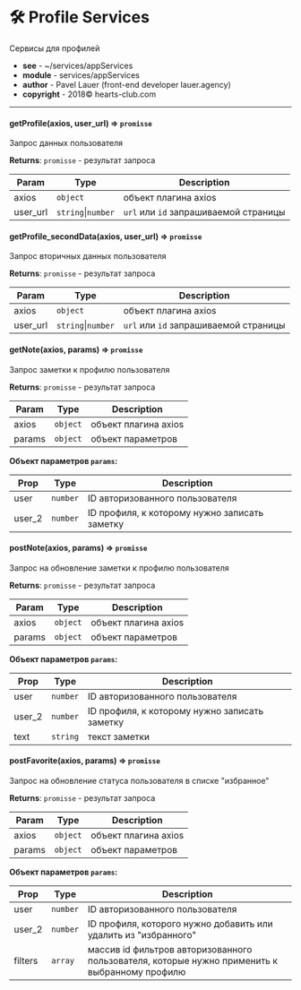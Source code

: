 # 🛠 Profile Services
Сервисы для профилей

- **see** - ~/services/appServices
- **module** - services/appServices
- **author** - Pavel Lauer (front-end developer lauer.agency) 
- **copyright** - 2018© hearts-club.com
***


#### getProfile(axios, user_url) ⇒ <code>promisse</code>
Запрос данных пользователя

**Returns**: <code>promisse</code> - результат запроса

| Param | Type | Description |
| --- | --- | --- |
| axios | <code>object</code> | объект плагина axios |
| user_url | <code>string</code>\|<code>number</code> | `url` или `id` запрашиваемой страницы |


#### getProfile_secondData(axios, user_url) ⇒ <code>promisse</code>
Запрос вторичных данных пользователя

**Returns**: <code>promisse</code> - результат запроса

| Param | Type | Description |
| --- | --- | --- |
| axios | <code>object</code> | объект плагина axios |
| user_url | <code>string</code>\|<code>number</code> | `url` или `id` запрашиваемой страницы |


#### getNote(axios, params) ⇒ <code>promisse</code>
Запрос заметки к профилю пользователя

**Returns**: <code>promisse</code> - результат запроса

| Param | Type | Description |
| --- | --- | --- |
| axios | <code>object</code> | объект плагина axios |
| params | <code>object</code> | объект параметров |

**Объект параметров `params`:**

| Prop | Type | Description |
| --- | --- | --- |
| user | <code>number</code> | ID авторизованного пользователя |
| user_2 | <code>number</code> | ID профиля, к которому нужно записать заметку |


#### postNote(axios, params) ⇒ <code>promisse</code>
Запрос на обновление заметки к профилю пользователя

**Returns**: <code>promisse</code> - результат запроса

| Param | Type | Description |
| --- | --- | --- |
| axios | <code>object</code> | объект плагина axios |
| params | <code>object</code> | объект параметров |

**Объект параметров `params`:**

| Prop | Type | Description |
| --- | --- | --- |
| user | <code>number</code> | ID авторизованного пользователя |
| user_2 | <code>number</code> | ID профиля, к которому нужно записать заметку |
| text | <code>string</code> | текст заметки |


#### postFavorite(axios, params) ⇒ <code>promisse</code>
Запрос на обновление статуса пользователя в списке "избранное"

**Returns**: <code>promisse</code> - результат запроса

| Param | Type | Description |
| --- | --- | --- |
| axios | <code>object</code> | объект плагина axios |
| params | <code>object</code> | объект параметров |

**Объект параметров `params`:**

| Prop | Type | Description |
| --- | --- | --- |
| user | <code>number</code> | ID авторизованного пользователя |
| user_2 | <code>number</code> | ID профиля, которого нужно добавить или удалить из "избранного" |
| filters | <code>array</code> | массив id фильтров авторизованного пользователя, которые нужно применить к выбранному профилю |

